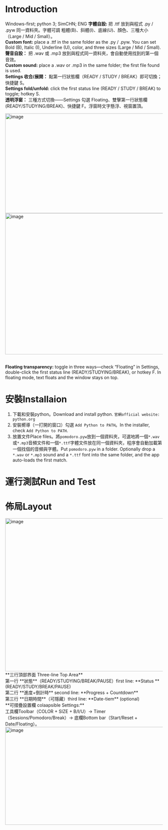 # Introduction
Windows-first; python 3; SimCHN; ENG
**字體自設:** 把 .ttf 放到與程式 .py / .pyw 同一資料夾。字體可調 粗體(B)、斜體(I)、底線(U)、顏色、三種大小（Large / Mid / Small）。
<br> **Custom font:** place a .ttf in the same folder as the .py / .pyw. You can set Bold (B), Italic (I), Underline (U), color, and three sizes (Large / Mid / Small).
<br> **聲音自設：** 把 .wav 或 .mp3 放到與程式同一資料夾，會自動使用找到的第一個音效。
<br> **Custom sound:** place a .wav or .mp3 in the same folder; the first file found is used.
<br> **Settings 收合/展開：** 點第一行狀態欄（READY / STUDY / BREAK）即可切換；快捷鍵 S。
<br> **Settings fold/unfold:** click the first status line (READY / STUDY / BREAK) to toggle; hotkey S.
<br> **透明浮窗：** 三種方式切換——Settings 勾選 Floating、雙擊第一行狀態欄(READY/STUDYING/BREAK)、快捷鍵 F。浮窗時文字懸浮、視窗置頂。

<img width="600" height="318" alt="image" src="https://github.com/user-attachments/assets/aabbbbd1-b27e-4c61-9ceb-67c31099b2d3" />
<img width="600" height="450" alt="image" src="https://github.com/user-attachments/assets/06e084b1-a8bd-4ad4-a08d-e2e07912a3ea" />

<br> **Floating transparency:** toggle in three ways—check “Floating” in Settings, double-click the first status line (READY/STUDYING/BREAK), or hotkey F. In floating mode, text floats and the window stays on top.
# 安裝Installaion
1. 下載和安裝python。Download and install python.  `官網official website: python.org`
2. 安裝嚮導（一打開的窗口）勾選 `Add Python to PATH`。In the installer, check `Add Python to PATH`.
3. 放置文件Place files。將`pomodoro.pyw`放到一個資料夾，可選地將一個`*.wav`或`*.mp3`音頻文件和一個`*.ttf`字體文件放在同一個資料夾，程序會自動加載第一個找個的音頻與字體。Put `pomodoro.pyw` in a folder. Optionally drop a `*.wav` or `*.mp3` sound and a `*.ttf` font into the same folder, and the app auto-loads the first match.
# 運行測試Run and Test
# 佈局Layout
<img width="616" height="488" alt="image" src="https://github.com/user-attachments/assets/e997868e-4376-4723-a726-be889c7389e0" />
**三行頂部界面 Three-line Top Area**
<br> 第一行 **狀態**（READY/STUDYING/BREAK/PAUSE）first line: **Status **(READY/STUDY/BREAK/PAUSE)
<br> 第二行 **進度+倒計時** second line: **Progress + Countdown**
<br> 第三行 **日期時間**（可隱藏）third line: **Date-tiem** (optional)
<br> **可摺疊設置欄 colaapsible Settings:** 
<br>工具欄Toolbar（COLOR + SIZE + B/I/U）→ Timer（Sessions/Pomodoro/Break）→ 底欄Bottom bar（Start/Reset + Date/Floating）。
<img width="616" height="312" alt="image" src="https://github.com/user-attachments/assets/c526d049-d4d4-458f-83e3-02d15ac05b02" />

